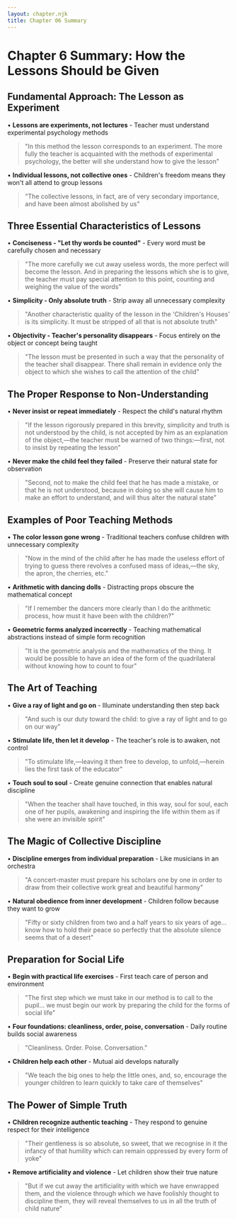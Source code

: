 ```yaml
---
layout: chapter.njk
title: Chapter 06 Summary
---
```


# Chapter 6 Summary: How the Lessons Should be Given

## Fundamental Approach: The Lesson as Experiment
• **Lessons are experiments, not lectures** - Teacher must understand experimental psychology methods
> "In this method the lesson corresponds to an experiment. The more fully the teacher is acquainted with the methods of experimental psychology, the better will she understand how to give the lesson"

• **Individual lessons, not collective ones** - Children's freedom means they won't all attend to group lessons
> "The collective lessons, in fact, are of very secondary importance, and have been almost abolished by us"

## Three Essential Characteristics of Lessons
• **Conciseness - "Let thy words be counted"** - Every word must be carefully chosen and necessary
> "The more carefully we cut away useless words, the more perfect will become the lesson. And in preparing the lessons which she is to give, the teacher must pay special attention to this point, counting and weighing the value of the words"

• **Simplicity - Only absolute truth** - Strip away all unnecessary complexity
> "Another characteristic quality of the lesson in the 'Children's Houses' is its simplicity. It must be stripped of all that is not absolute truth"

• **Objectivity - Teacher's personality disappears** - Focus entirely on the object or concept being taught
> "The lesson must be presented in such a way that the personality of the teacher shall disappear. There shall remain in evidence only the object to which she wishes to call the attention of the child"

## The Proper Response to Non-Understanding
• **Never insist or repeat immediately** - Respect the child's natural rhythm
> "If the lesson rigorously prepared in this brevity, simplicity and truth is not understood by the child, is not accepted by him as an explanation of the object,—the teacher must be warned of two things:—first, not to insist by repeating the lesson"

• **Never make the child feel they failed** - Preserve their natural state for observation
> "Second, not to make the child feel that he has made a mistake, or that he is not understood, because in doing so she will cause him to make an effort to understand, and will thus alter the natural state"

## Examples of Poor Teaching Methods
• **The color lesson gone wrong** - Traditional teachers confuse children with unnecessary complexity
> "Now in the mind of the child after he has made the useless effort of trying to guess there revolves a confused mass of ideas,—the sky, the apron, the cherries, etc."

• **Arithmetic with dancing dolls** - Distracting props obscure the mathematical concept
> "If I remember the dancers more clearly than I do the arithmetic process, how must it have been with the children?"

• **Geometric forms analyzed incorrectly** - Teaching mathematical abstractions instead of simple form recognition
> "It is the geometric analysis and the mathematics of the thing. It would be possible to have an idea of the form of the quadrilateral without knowing how to count to four"

## The Art of Teaching
• **Give a ray of light and go on** - Illuminate understanding then step back
> "And such is our duty toward the child: to give a ray of light and to go on our way"

• **Stimulate life, then let it develop** - The teacher's role is to awaken, not control
> "To stimulate life,—leaving it then free to develop, to unfold,—herein lies the first task of the educator"

• **Touch soul to soul** - Create genuine connection that enables natural discipline
> "When the teacher shall have touched, in this way, soul for soul, each one of her pupils, awakening and inspiring the life within them as if she were an invisible spirit"

## The Magic of Collective Discipline
• **Discipline emerges from individual preparation** - Like musicians in an orchestra
> "A concert-master must prepare his scholars one by one in order to draw from their collective work great and beautiful harmony"

• **Natural obedience from inner development** - Children follow because they want to grow
> "Fifty or sixty children from two and a half years to six years of age... know how to hold their peace so perfectly that the absolute silence seems that of a desert"

## Preparation for Social Life
• **Begin with practical life exercises** - First teach care of person and environment
> "The first step which we must take in our method is to call to the pupil... we must begin our work by preparing the child for the forms of social life"

• **Four foundations: cleanliness, order, poise, conversation** - Daily routine builds social awareness
> "Cleanliness. Order. Poise. Conversation."

• **Children help each other** - Mutual aid develops naturally
> "We teach the big ones to help the little ones, and, so, encourage the younger children to learn quickly to take care of themselves"

## The Power of Simple Truth
• **Children recognize authentic teaching** - They respond to genuine respect for their intelligence
> "Their gentleness is so absolute, so sweet, that we recognise in it the infancy of that humility which can remain oppressed by every form of yoke"

• **Remove artificiality and violence** - Let children show their true nature
> "But if we cut away the artificiality with which we have enwrapped them, and the violence through which we have foolishly thought to discipline them, they will reveal themselves to us in all the truth of child nature"